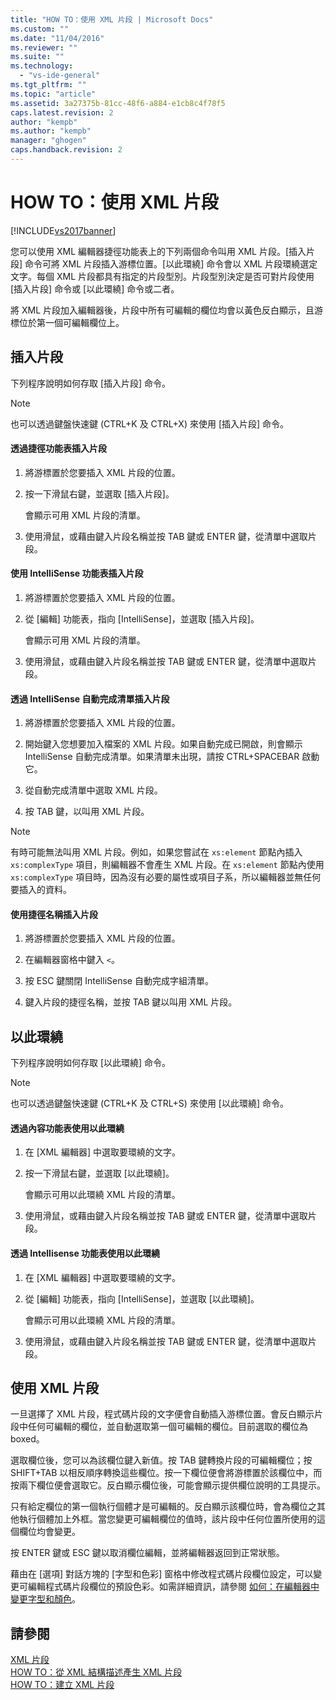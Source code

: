 ```yaml
---
title: "HOW TO：使用 XML 片段 | Microsoft Docs"
ms.custom: ""
ms.date: "11/04/2016"
ms.reviewer: ""
ms.suite: ""
ms.technology: 
  - "vs-ide-general"
ms.tgt_pltfrm: ""
ms.topic: "article"
ms.assetid: 3a27375b-81cc-48f6-a884-e1cb8c4f78f5
caps.latest.revision: 2
author: "kempb"
ms.author: "kempb"
manager: "ghogen"
caps.handback.revision: 2
---
```

# HOW TO：使用 XML 片段
[!INCLUDE[vs2017banner](../code-quality/includes/vs2017banner.md)]

您可以使用 XML 編輯器捷徑功能表上的下列兩個命令叫用 XML 片段。\[插入片段\] 命令可將 XML 片段插入游標位置。\[以此環繞\] 命令會以 XML 片段環繞選定文字。每個 XML 片段都具有指定的片段型別。片段型別決定是否可對片段使用 \[插入片段\] 命令或 \[以此環繞\] 命令或二者。  
  
 將 XML 片段加入編輯器後，片段中所有可編輯的欄位均會以黃色反白顯示，且游標位於第一個可編輯欄位上。  
  
## 插入片段  
 下列程序說明如何存取 \[插入片段\] 命令。  
  
> [!NOTE]
>  也可以透過鍵盤快速鍵 \(CTRL\+K 及 CTRL\+X\) 來使用 \[插入片段\] 命令。  
  
#### 透過捷徑功能表插入片段  
  
1.  將游標置於您要插入 XML 片段的位置。  
  
2.  按一下滑鼠右鍵，並選取 \[插入片段\]。  
  
     會顯示可用 XML 片段的清單。  
  
3.  使用滑鼠，或藉由鍵入片段名稱並按 TAB 鍵或 ENTER 鍵，從清單中選取片段。  
  
#### 使用 IntelliSense 功能表插入片段  
  
1.  將游標置於您要插入 XML 片段的位置。  
  
2.  從 \[編輯\] 功能表，指向 \[IntelliSense\]，並選取 \[插入片段\]。  
  
     會顯示可用 XML 片段的清單。  
  
3.  使用滑鼠，或藉由鍵入片段名稱並按 TAB 鍵或 ENTER 鍵，從清單中選取片段。  
  
#### 透過 IntelliSense 自動完成清單插入片段  
  
1.  將游標置於您要插入 XML 片段的位置。  
  
2.  開始鍵入您想要加入檔案的 XML 片段。如果自動完成已開啟，則會顯示 IntelliSense 自動完成清單。如果清單未出現，請按 CTRL\+SPACEBAR 啟動它。  
  
3.  從自動完成清單中選取 XML 片段。  
  
4.  按 TAB 鍵，以叫用 XML 片段。  
  
> [!NOTE]
>  有時可能無法叫用 XML 片段。例如，如果您嘗試在 `xs:element` 節點內插入 `xs:complexType` 項目，則編輯器不會產生 XML 片段。在 `xs:element` 節點內使用 `xs:complexType` 項目時，因為沒有必要的屬性或項目子系，所以編輯器並無任何要插入的資料。  
  
#### 使用捷徑名稱插入片段  
  
1.  將游標置於您要插入 XML 片段的位置。  
  
2.  在編輯器窗格中鍵入 `<`。  
  
3.  按 ESC 鍵關閉 IntelliSense 自動完成字組清單。  
  
4.  鍵入片段的捷徑名稱，並按 TAB 鍵以叫用 XML 片段。  
  
## 以此環繞  
 下列程序說明如何存取 \[以此環繞\] 命令。  
  
> [!NOTE]
>  也可以透過鍵盤快速鍵 \(CTRL\+K 及 CTRL\+S\) 來使用 \[以此環繞\] 命令。  
  
#### 透過內容功能表使用以此環繞  
  
1.  在 \[XML 編輯器\] 中選取要環繞的文字。  
  
2.  按一下滑鼠右鍵，並選取 \[以此環繞\]。  
  
     會顯示可用以此環繞 XML 片段的清單。  
  
3.  使用滑鼠，或藉由鍵入片段名稱並按 TAB 鍵或 ENTER 鍵，從清單中選取片段。  
  
#### 透過 Intellisense 功能表使用以此環繞  
  
1.  在 \[XML 編輯器\] 中選取要環繞的文字。  
  
2.  從 \[編輯\] 功能表，指向 \[IntelliSense\]，並選取 \[以此環繞\]。  
  
     會顯示可用以此環繞 XML 片段的清單。  
  
3.  使用滑鼠，或藉由鍵入片段名稱並按 TAB 鍵或 ENTER 鍵，從清單中選取片段。  
  
## 使用 XML 片段  
 一旦選擇了 XML 片段，程式碼片段的文字便會自動插入游標位置。會反白顯示片段中任何可編輯的欄位，並自動選取第一個可編輯的欄位。目前選取的欄位為 boxed。  
  
 選取欄位後，您可以為該欄位鍵入新值。按 TAB 鍵轉換片段的可編輯欄位；按 SHIFT\+TAB 以相反順序轉換這些欄位。按一下欄位便會將游標置於該欄位中，而按兩下欄位便會選取它。反白顯示欄位後，可能會顯示提供欄位說明的工具提示。  
  
 只有給定欄位的第一個執行個體才是可編輯的。反白顯示該欄位時，會為欄位之其他執行個體加上外框。當您變更可編輯欄位的值時，該片段中任何位置所使用的這個欄位均會變更。  
  
 按 ENTER 鍵或 ESC 鍵以取消欄位編輯，並將編輯器返回到正常狀態。  
  
 藉由在 \[選項\] 對話方塊的 \[字型和色彩\] 窗格中修改程式碼片段欄位設定，可以變更可編輯程式碼片段欄位的預設色彩。如需詳細資訊，請參閱 [如何：在編輯器中變更字型和顏色](../Topic/How%20to:%20Change%20Fonts%20and%20Colors%20in%20the%20Editor.md)。  
  
## 請參閱  
 [XML 片段](../xml-tools/xml-snippets.md)   
 [HOW TO：從 XML 結構描述產生 XML 片段](../Topic/How%20to:%20Generate%20an%20XML%20Snippet%20From%20an%20XML%20Schema.md)   
 [HOW TO：建立 XML 片段](../xml-tools/how-to-create-xml-snippets.md)